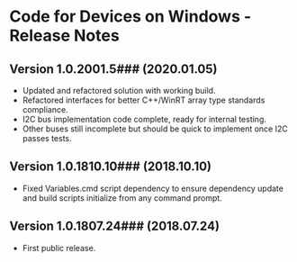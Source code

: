 # Code for Devices on Windows - Release Notes

## Version 1.0.2001.5### (2020.01.05)
* Updated and refactored solution with working build.
* Refactored interfaces for better C++/WinRT array type standards compliance.
* I2C bus implementation code complete, ready for internal testing.
* Other buses still incomplete but should be quick to implement once I2C passes tests.

## Version 1.0.1810.10### (2018.10.10)
* Fixed Variables.cmd script dependency to ensure dependency update and build scripts initialize from any command prompt.

## Version 1.0.1807.24### (2018.07.24)
* First public release.
